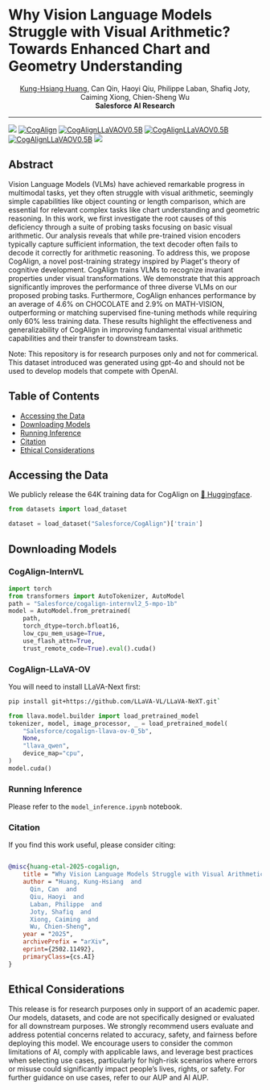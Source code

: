 # Why Vision Language Models Struggle with Visual Arithmetic? Towards Enhanced Chart and Geometry Understanding



<div align="center">
<a href="https://khuangaf.github.io/">Kung-Hsiang Huang</a>, Can Qin, Haoyi Qiu, Philippe Laban, Shafiq Joty, Caiming Xiong, Chien-Sheng Wu

</div>
<div align="center">
<strong>Salesforce AI Research</strong>
</div>

<hr>

<!-- [![arXiv](https://img.shields.io/badge/arXiv-2312.10160-b31b1b.svg?style=for-the-badge)](https://arxiv.org/abs/2312.10160) -->

<a href='https://arxiv.org/abs/2502.11492'><img src='https://img.shields.io/badge/arXiv-2502.11492-b31b1b.svg'></a>
[![CogAlign](https://img.shields.io/badge/%F0%9F%A4%97%20Hugging%20Face-CogAlign-blue)](https://huggingface.co/datasets/Salesforce/CogAlign) 
[![CogAlignLLaVAOV0.5B](https://img.shields.io/badge/%F0%9F%A4%97%20Hugging%20Face-cogalign_llava_ov_0_5b-blue)](https://huggingface.co/Salesforce/cogalign-llava-ov-0_5b)
[![CogAlignLLaVAOV0.5B](https://img.shields.io/badge/%F0%9F%A4%97%20Hugging%20Face-cogalign_internvl2.5_mpo_1b-blue)](https://huggingface.co/Salesforce/cogalign-internvl2_5-mpo-1b)
[![CogAlignLLaVAOV0.5B](https://img.shields.io/badge/%F0%9F%A4%97%20Hugging%20Face-cogalign_internvl2.5_mpo_4b-blue)](https://huggingface.co/Salesforce/cogalign-internvl2_5-mpo-4b)
<a href='https://github.com/SalesforceAIResearch/CogAlign/blob/main/LICENSE.txt'><img src='https://img.shields.io/badge/License-CC_NC_4.0-blue'></a>
## Abstract

Vision Language Models (VLMs) have achieved remarkable progress in multimodal tasks, yet they often struggle with visual arithmetic, seemingly simple capabilities like object counting or length comparison, which are essential for relevant complex tasks like chart understanding and geometric reasoning. In this work, we first investigate the root causes of this deficiency through a suite of probing tasks focusing on basic visual arithmetic. Our analysis reveals that while pre-trained vision encoders typically capture sufficient information, the text decoder often fails to decode it correctly for arithmetic reasoning. To address this, we propose CogAlign, a novel post-training strategy inspired by Piaget's theory of cognitive development. CogAlign trains VLMs to recognize invariant properties under visual transformations. We demonstrate that this approach significantly improves the performance of three diverse VLMs on our proposed probing tasks. Furthermore, CogAlign enhances performance by an average of 4.6% on CHOCOLATE and 2.9% on MATH-VISION, outperforming or matching supervised fine-tuning methods while requiring only 60% less training data. These results highlight the effectiveness and generalizability of CogAlign in improving fundamental visual arithmetic capabilities and their transfer to downstream tasks.

Note: This repository is for research purposes only and not for commerical. This dataset introduced was generated using gpt-4o and should not be used to develop models that compete with OpenAI.

## Table of Contents

- [Accessing the Data](#accessing-the-data)
- [Downloading Models](#downloading-models)
- [Running Inference](#running-inference)
- [Citation](#citation)
- [Ethical Considerations](#ethical-considerations)


## Accessing the Data

We publicly release the 64K training data for CogAlign on [🤗 Huggingface](https://huggingface.co/datasets/Salesforce/CogAlign).

```python
from datasets import load_dataset

dataset = load_dataset("Salesforce/CogAlign")['train']
```

## Downloading Models 

### CogAlign-InternVL 

```python
import torch
from transformers import AutoTokenizer, AutoModel
path = "Salesforce/cogalign-internvl2_5-mpo-1b"
model = AutoModel.from_pretrained(
    path,
    torch_dtype=torch.bfloat16,
    low_cpu_mem_usage=True,
    use_flash_attn=True,
    trust_remote_code=True).eval().cuda()
```

### CogAlign-LLaVA-OV

You will need to install LLaVA-Next first:

```bash
pip install git+https://github.com/LLaVA-VL/LLaVA-NeXT.git`
```

```python
from llava.model.builder import load_pretrained_model
tokenizer, model, image_processor, _ = load_pretrained_model(
    "Salesforce/cogalign-llava-ov-0_5b",
    None,
    "llava_qwen",
    device_map="cpu",
)
model.cuda()
```
### Running Inference

Please refer to the `model_inference.ipynb` notebook.

### Citation

If you find this work useful, please consider citing:

```bibtex

@misc{huang-etal-2025-cogalign,
    title = "Why Vision Language Models Struggle with Visual Arithmetic? Towards Enhanced Chart and Geometry Understanding",
    author = "Huang, Kung-Hsiang  and
      Qin, Can  and
      Qiu, Haoyi  and
      Laban, Philippe  and
      Joty, Shafiq  and
      Xiong, Caiming  and
      Wu, Chien-Sheng",
    year = "2025",
    archivePrefix = "arXiv",
    eprint={2502.11492},
    primaryClass={cs.AI}
}
```

## Ethical Considerations
This release is for research purposes only in support of an academic paper. Our models, datasets, and code are not specifically designed or evaluated for all downstream purposes. We strongly recommend users evaluate and address potential concerns related to accuracy, safety, and fairness before deploying this model. We encourage users to consider the common limitations of AI, comply with applicable laws, and leverage best practices when selecting use cases, particularly for high-risk scenarios where errors or misuse could significantly impact people’s lives, rights, or safety. For further guidance on use cases, refer to our AUP and AI AUP. 

